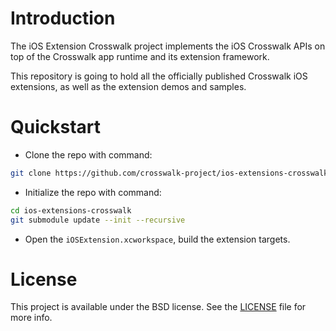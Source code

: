 # Introduction

The iOS Extension Crosswalk project implements the iOS Crosswalk APIs on top of the Crosswalk app runtime and its extension framework.

This repository is going to hold all the officially published Crosswalk iOS extensions, as well as the extension demos and samples.

# Quickstart

* Clone the repo with command:

```bash
git clone https://github.com/crosswalk-project/ios-extensions-crosswalk.git
```

* Initialize the repo with command:

```bash
cd ios-extensions-crosswalk
git submodule update --init --recursive
```

* Open the `iOSExtension.xcworkspace`, build the extension targets.

# License

This project is available under the BSD license. See the [LICENSE](LICENSE) file for more info.

